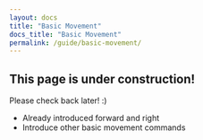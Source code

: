 ```yaml
---
layout: docs
title: "Basic Movement"
docs_title: "Basic Movement"
permalink: /guide/basic-movement/
---
```


## This page is under construction!

Please check back later! :)

- Already introduced forward and right
- Introduce other basic movement commands
